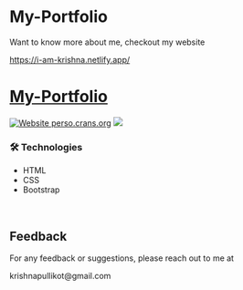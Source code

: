 # My-Portfolio
Want to know more about me, checkout my website

https://i-am-krishna.netlify.app/



# [My-Portfolio]([https://i-am-krishna.netlify.app/])


<p align="center">

[![Website perso.crans.org](https://img.shields.io/website-up-down-green-red/https/perso.crans.org.svg)](https://perso.crans.org/)
<img src="https://api.netlify.com/api/v1/badges/d61f9d6c-1407-4851-9286-71b87359d668/deploy-status">
</p>


### 🛠 Technologies
<ul>
  <li>HTML</li>
  <li>CSS</li>
  <li>Bootstrap</li>
</ul>

<br/>



## Feedback

<p>For any feedback or suggestions, please reach out to me at<p>krishnapullikot@gmail.com
